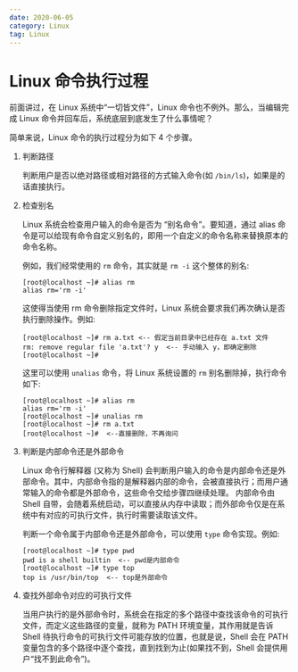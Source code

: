 ```yaml
---
date: 2020-06-05
category: Linux
tag: Linux
---
```


# Linux 命令执行过程

前面讲过，在 Linux 系统中“一切皆文件”，Linux 命令也不例外。那么，当编辑完成 Linux 命令并回车后，系统底层到底发生了什么事情呢？

简单来说，Linux 命令的执行过程分为如下 4 个步骤。

1. 判断路径

   判断用户是否以绝对路径或相对路径的方式输入命令(如 `/bin/ls`)，如果是的话直接执行。

1. 检查别名

   Linux 系统会检查用户输入的命令是否为 “别名命令”。要知道，通过 alias 命令是可以给现有命令自定义别名的，即用一个自定义的命令名称来替换原本的命令名称。

   例如，我们经常使用的 `rm` 命令，其实就是 `rm -i` 这个整体的别名:

   ```shell-session
   [root@localhost ~]# alias rm
   alias rm='rm -i'
   ```

   这使得当使用 rm 命令删除指定文件时，Linux 系统会要求我们再次确认是否执行删除操作。例如:

   ```shell-session
   [root@localhost ~]# rm a.txt <-- 假定当前目录中已经存在 a.txt 文件
   rm: remove regular file 'a.txt'? y  <-- 手动输入 y，即确定删除
   [root@localhost ~]#
   ```

   这里可以使用 `unalias` 命令，将 Linux 系统设置的 `rm` 别名删除掉，执行命令如下:

   ```shell-session
   [root@localhost ~]# alias rm
   alias rm='rm -i'
   [root@localhost ~]# unalias rm
   [root@localhost ~]# rm a.txt
   [root@localhost ~]#  <--直接删除，不再询问
   ```

1. 判断是内部命令还是外部命令

   Linux 命令行解释器 (又称为 Shell) 会判断用户输入的命令是内部命令还是外部命令。其中，内部命令指的是解释器内部的命令，会被直接执行；而用户通常输入的命令都是外部命令，这些命令交给步骤四继续处理。
   内部命令由 Shell 自带，会随着系统启动，可以直接从内存中读取；而外部命令仅是在系统中有对应的可执行文件，执行时需要读取该文件。

   判断一个命令属于内部命令还是外部命令，可以使用 `type` 命令实现。例如:

   ```shell-session
   [root@localhost ~]# type pwd
   pwd is a shell builtin  <-- pwd是内部命令
   [root@localhost ~]# type top
   top is /usr/bin/top  <-- top是外部命令
   ```

1. 查找外部命令对应的可执行文件

   当用户执行的是外部命令时，系统会在指定的多个路径中查找该命令的可执行文件，而定义这些路径的变量，就称为 PATH 环境变量，其作用就是告诉 Shell 待执行命令的可执行文件可能存放的位置，也就是说，Shell 会在 PATH 变量包含的多个路径中逐个查找，直到找到为止(如果找不到，Shell 会提供用户“找不到此命令”)。
